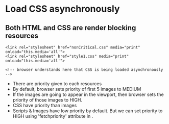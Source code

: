# Load CSS asynchronously

## Both HTML and CSS are render blocking resources

```
<link rel="stylesheet" href="nonCritical.css" media="print" onload="this.media='all'">
<link rel="stylesheet" href="style1.css" media="print" onload="this.media='all'">

<!-- browser understands here that CSS is being loaded asynchronously -->
```

- There are priority given to each resources
- By default, browser sets priority of first 5 images to MEDIUM
- If the images are going to appear in the viewport, then browser sets the priority of those images to HIGH.
- CSS have priority than images
- Scripts & Images have low priority by default. But we can set priority to HIGH using 'fetchpriority' attribute in <img />.
